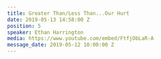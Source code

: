 ```yaml
---
title: Greater Than/Less Than...Our Hurt
date: 2019-05-13 14:58:00 Z
position: 5
speaker: Ethan Harrington
media: https://www.youtube.com/embed/FtfjObLaR-A
message_date: 2019-05-12 10:00:00 Z
---
```


